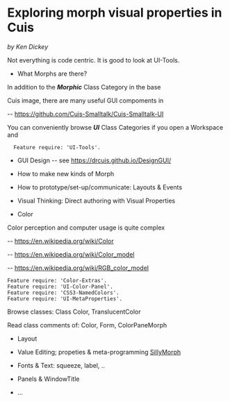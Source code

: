 Exploring morph visual properties in Cuis
=========================================
*by Ken Dickey*

Not everything is code centric.  It is good to look at UI-Tools.

- What Morphs are there?

In addition to the ***Morphic*** Class Category in the base

Cuis image, there are many useful GUI compoments in

 -- https://github.com/Cuis-Smalltalk/Cuis-Smalltalk-UI 

You can conveniently browse ***UI*** Class Categories if you open a Workspace and
````Smalltalk
  Feature require: 'UI-Tools'.
````

- GUI Design
 -- see https://drcuis.github.io/DesignGUI/

- How to make new kinds of Morph

- How to prototype/set-up/communicate: Layouts & Events

- Visual Thinking: Direct authoring with Visual Properties

 - Color

Color perception and computer usage is quite complex

 -- https://en.wikipedia.org/wiki/Color

 -- https://en.wikipedia.org/wiki/Color_model

 -- https://en.wikipedia.org/wiki/RGB_color_model

````Smalltalk
Feature require: 'Color-Extras'.
Feature require: 'UI-Color-Panel'.
Feature require: 'CSS3-NamedColors'.
Feature require: 'UI-MetaProperties'.
````
Browse classes: Class Color, TranslucentColor

Read class comments of: Color, Form, ColorPaneMorph



 - Layout


 - Value Editing; propeties & meta-programming
[SillyMorph](SillyMorph/README.md)
 - Fonts & Text: squeeze, label, ..
 - Panels & WindowTitle
 - ...

